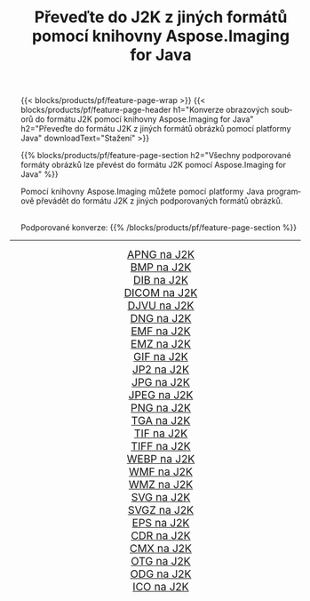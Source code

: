 ﻿---
title: Převeďte do J2K z jiných formátů pomocí knihovny Aspose.Imaging for Java 
weight: 3920
url: /cs/java/conversion/to/j2k/ 
lang: cs
langdirlevel: 2
locales: zh-hans,ja,it,ru,de,es,fr,nl,id,lt,pl,pt,vi,tr,ko,zh-hant,ar,hi,th,sv,cs,uk,he
description: Pomocí Aspose.Imaging můžete převést do J2K z jiných formátů pomocí Java
---

{{< blocks/products/pf/feature-page-wrap >}}
{{< blocks/products/pf/feature-page-header h1="Konverze obrazových souborů do formátu J2K pomocí knihovny Aspose.Imaging for Java" h2="Převeďte do formátu J2K z jiných formátů obrázků pomocí platformy Java" downloadText="Stažení" >}}


{{% blocks/products/pf/feature-page-section  h2="Všechny podporované formáty obrázků lze převést do formátu J2K pomocí Aspose.Imaging for Java" %}}
<p align=justify>Pomocí knihovny Aspose.Imaging můžete pomocí platformy Java programově převádět do formátu J2K z jiných podporovaných formátů obrázků.</p>
<br/>
Podporované konverze:
{{% /blocks/products/pf/feature-page-section %}}
<div class="container-fluid productfamilypage bg-gray">
    <div class="convertypes bg-gray agp-content section">
        <div class="container">
		<hr style="margin-left:-20px;"/>
		<div class="row other-converters" style="gap: 10px;font-size: 19px;text-align:center;">
		    <div class='col-md-2 other-converter remove-lp remove-rp'><a href="/imaging/cs/java/conversion/apng-to-j2k/" style="padding:15px;">APNG na J2K</a></div>
<div class='col-md-2 other-converter remove-lp remove-rp'><a href="/imaging/cs/java/conversion/bmp-to-j2k/" style="padding:15px;">BMP na J2K</a></div>
<div class='col-md-2 other-converter remove-lp remove-rp'><a href="/imaging/cs/java/conversion/dib-to-j2k/" style="padding:15px;">DIB na J2K</a></div>
<div class='col-md-2 other-converter remove-lp remove-rp'><a href="/imaging/cs/java/conversion/dicom-to-j2k/" style="padding:15px;">DICOM na J2K</a></div>
<div class='col-md-2 other-converter remove-lp remove-rp'><a href="/imaging/cs/java/conversion/djvu-to-j2k/" style="padding:15px;">DJVU na J2K</a></div>
<div class='col-md-2 other-converter remove-lp remove-rp'><a href="/imaging/cs/java/conversion/dng-to-j2k/" style="padding:15px;">DNG na J2K</a></div>
<div class='col-md-2 other-converter remove-lp remove-rp'><a href="/imaging/cs/java/conversion/emf-to-j2k/" style="padding:15px;">EMF na J2K</a></div>
<div class='col-md-2 other-converter remove-lp remove-rp'><a href="/imaging/cs/java/conversion/emz-to-j2k/" style="padding:15px;">EMZ na J2K</a></div>
<div class='col-md-2 other-converter remove-lp remove-rp'><a href="/imaging/cs/java/conversion/gif-to-j2k/" style="padding:15px;">GIF na J2K</a></div>
<div class='col-md-2 other-converter remove-lp remove-rp'><a href="/imaging/cs/java/conversion/jp2-to-j2k/" style="padding:15px;">JP2 na J2K</a></div>
<div class='col-md-2 other-converter remove-lp remove-rp'><a href="/imaging/cs/java/conversion/jpg-to-j2k/" style="padding:15px;">JPG na J2K</a></div>
<div class='col-md-2 other-converter remove-lp remove-rp'><a href="/imaging/cs/java/conversion/jpeg-to-j2k/" style="padding:15px;">JPEG na J2K</a></div>
<div class='col-md-2 other-converter remove-lp remove-rp'><a href="/imaging/cs/java/conversion/png-to-j2k/" style="padding:15px;">PNG na J2K</a></div>
<div class='col-md-2 other-converter remove-lp remove-rp'><a href="/imaging/cs/java/conversion/tga-to-j2k/" style="padding:15px;">TGA na J2K</a></div>
<div class='col-md-2 other-converter remove-lp remove-rp'><a href="/imaging/cs/java/conversion/tif-to-j2k/" style="padding:15px;">TIF na J2K</a></div>
<div class='col-md-2 other-converter remove-lp remove-rp'><a href="/imaging/cs/java/conversion/tiff-to-j2k/" style="padding:15px;">TIFF na J2K</a></div>
<div class='col-md-2 other-converter remove-lp remove-rp'><a href="/imaging/cs/java/conversion/webp-to-j2k/" style="padding:15px;">WEBP na J2K</a></div>
<div class='col-md-2 other-converter remove-lp remove-rp'><a href="/imaging/cs/java/conversion/wmf-to-j2k/" style="padding:15px;">WMF na J2K</a></div>
<div class='col-md-2 other-converter remove-lp remove-rp'><a href="/imaging/cs/java/conversion/wmz-to-j2k/" style="padding:15px;">WMZ na J2K</a></div>
<div class='col-md-2 other-converter remove-lp remove-rp'><a href="/imaging/cs/java/conversion/svg-to-j2k/" style="padding:15px;">SVG na J2K</a></div>
<div class='col-md-2 other-converter remove-lp remove-rp'><a href="/imaging/cs/java/conversion/svgz-to-j2k/" style="padding:15px;">SVGZ na J2K</a></div>
<div class='col-md-2 other-converter remove-lp remove-rp'><a href="/imaging/cs/java/conversion/eps-to-j2k/" style="padding:15px;">EPS na J2K</a></div>
<div class='col-md-2 other-converter remove-lp remove-rp'><a href="/imaging/cs/java/conversion/cdr-to-j2k/" style="padding:15px;">CDR na J2K</a></div>
<div class='col-md-2 other-converter remove-lp remove-rp'><a href="/imaging/cs/java/conversion/cmx-to-j2k/" style="padding:15px;">CMX na J2K</a></div>
<div class='col-md-2 other-converter remove-lp remove-rp'><a href="/imaging/cs/java/conversion/otg-to-j2k/" style="padding:15px;">OTG na J2K</a></div>
<div class='col-md-2 other-converter remove-lp remove-rp'><a href="/imaging/cs/java/conversion/odg-to-j2k/" style="padding:15px;">ODG na J2K</a></div>
<div class='col-md-2 other-converter remove-lp remove-rp'><a href="/imaging/cs/java/conversion/ico-to-j2k/" style="padding:15px;">ICO na J2K</a></div>
                </div>
        </div>
    </div>
</div>
<br/>

